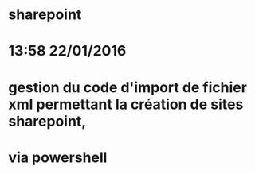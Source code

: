 # sharepoint
# 13:58 22/01/2016
#
# gestion du code d'import de fichier xml permettant la création de sites sharepoint,
# via powershell

